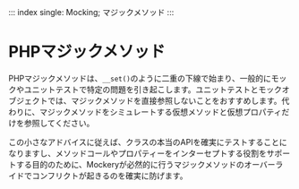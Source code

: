 ::: index
single: Mocking; マジックメソッド
:::

# PHPマジックメソッド

PHPマジックメソッドは、`__set()`のように二重の下線で始まり、一般的にモックやユニットテストで特定の問題を引き起こします。ユニットテストとモックオブジェクトでは、マジックメソッドを直接参照しないことをおすすめします。代わりに、マジックメソッドをシミュレートする仮想メソッドと仮想プロパティだけを参照してください。

この小さなアドバイスに従えば、クラスの本当のAPIを確実にテストすることになりますし、メソッドコールやプロパティーをインターセプトする役割をサポートする目的のために、Mockeryが必然的に行うマジックメソッドのオーバーライドでコンフリクトが起きるのを確実に防げます。
